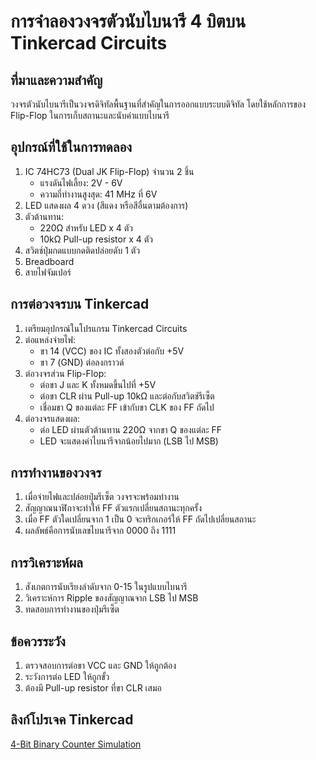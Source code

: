# การจำลองวงจรตัวนับไบนารี 4 บิตบน Tinkercad Circuits

## ที่มาและความสำคัญ

วงจรตัวนับไบนารีเป็นวงจรดิจิทัลพื้นฐานที่สำคัญในการออกแบบระบบดิจิทัล โดยใช้หลักการของ Flip-Flop ในการเก็บสถานะและนับค่าแบบไบนารี

## อุปกรณ์ที่ใช้ในการทดลอง

1. IC 74HC73 (Dual JK Flip-Flop) จำนวน 2 ชิ้น
   - แรงดันไฟเลี้ยง: 2V - 6V
   - ความถี่ทำงานสูงสุด: 41 MHz ที่ 6V
2. LED แสดงผล 4 ดวง (สีแดง หรือสีอื่นตามต้องการ)
3. ตัวต้านทาน:
   - 220Ω สำหรับ LED x 4 ตัว
   - 10kΩ Pull-up resistor x 4 ตัว
4. สวิตช์ปุ่มกดแบบกดติดปล่อยดับ 1 ตัว
5. Breadboard
6. สายไฟจัมเปอร์

## การต่อวงจรบน Tinkercad

1. เตรียมอุปกรณ์ในโปรแกรม Tinkercad Circuits
2. ต่อแหล่งจ่ายไฟ:
   - ขา 14 (VCC) ของ IC ทั้งสองตัวต่อกับ +5V
   - ขา 7 (GND) ต่อลงกราวด์
3. ต่อวงจรส่วน Flip-Flop:
   - ต่อขา J และ K ทั้งหมดขึ้นไปที่ +5V
   - ต่อขา CLR ผ่าน Pull-up 10kΩ และต่อกับสวิตช์รีเซ็ต
   - เชื่อมขา Q ของแต่ละ FF เข้ากับขา CLK ของ FF ถัดไป
4. ต่อวงจรแสดงผล:
   - ต่อ LED ผ่านตัวต้านทาน 220Ω จากขา Q ของแต่ละ FF
   - LED จะแสดงค่าไบนารีจากน้อยไปมาก (LSB ไป MSB)

## การทำงานของวงจร

1. เมื่อจ่ายไฟและปล่อยปุ่มรีเซ็ต วงจรจะพร้อมทำงาน
2. สัญญาณนาฬิกาจะทำให้ FF ตัวแรกเปลี่ยนสถานะทุกครั้ง
3. เมื่อ FF ตัวใดเปลี่ยนจาก 1 เป็น 0 จะทริกเกอร์ให้ FF ถัดไปเปลี่ยนสถานะ
4. ผลลัพธ์คือการนับเลขไบนารีจาก 0000 ถึง 1111

## การวิเคราะห์ผล

1. สังเกตการนับเรียงลำดับจาก 0-15 ในรูปแบบไบนารี
2. วิเคราะห์การ Ripple ของสัญญาณจาก LSB ไป MSB
3. ทดสอบการทำงานของปุ่มรีเซ็ต

## ข้อควรระวัง

1. ตรวจสอบการต่อขา VCC และ GND ให้ถูกต้อง
2. ระวังการต่อ LED ให้ถูกขั้ว
3. ต้องมี Pull-up resistor ที่ขา CLR เสมอ

## ลิงก์โปรเจค Tinkercad

[4-Bit Binary Counter Simulation](https://www.tinkercad.com/things/create-circuits)

